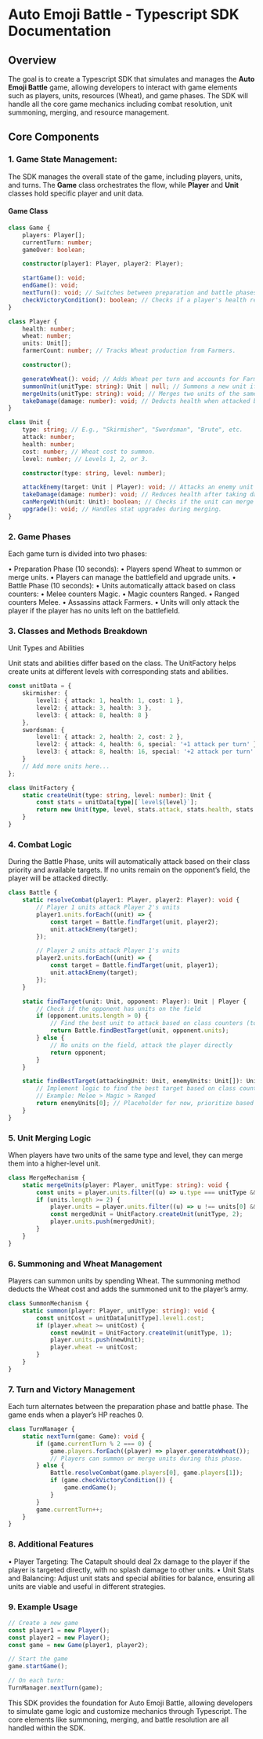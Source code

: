 # Auto Emoji Battle - Typescript SDK Documentation

## Overview

The goal is to create a Typescript SDK that simulates and manages the **Auto Emoji Battle** game, allowing developers to interact with game elements such as players, units, resources (Wheat), and game phases. The SDK will handle all the core game mechanics including combat resolution, unit summoning, merging, and resource management.

## Core Components

### 1. **Game State Management:**

The SDK manages the overall state of the game, including players, units, and turns. The **Game** class orchestrates the flow, while **Player** and **Unit** classes hold specific player and unit data.

#### **Game Class**

```typescript
class Game {
	players: Player[];
	currentTurn: number;
	gameOver: boolean;

	constructor(player1: Player, player2: Player);

	startGame(): void;
	endGame(): void;
	nextTurn(): void; // Switches between preparation and battle phases.
	checkVictoryCondition(): boolean; // Checks if a player's health reaches 0.
}
```

```typescript
class Player {
	health: number;
	wheat: number;
	units: Unit[];
	farmerCount: number; // Tracks Wheat production from Farmers.

	constructor();

	generateWheat(): void; // Adds Wheat per turn and accounts for Farmers.
	summonUnit(unitType: string): Unit | null; // Summons a new unit if Wheat cost is met.
	mergeUnits(unitType: string): void; // Merges two units of the same type to upgrade.
	takeDamage(damage: number): void; // Deducts health when attacked by units.
}
```

```typescript
class Unit {
	type: string; // E.g., "Skirmisher", "Swordsman", "Brute", etc.
	attack: number;
	health: number;
	cost: number; // Wheat cost to summon.
	level: number; // Levels 1, 2, or 3.

	constructor(type: string, level: number);

	attackEnemy(target: Unit | Player): void; // Attacks an enemy unit or player.
	takeDamage(damage: number): void; // Reduces health after taking damage.
	canMergeWith(unit: Unit): boolean; // Checks if the unit can merge with another.
	upgrade(): void; // Handles stat upgrades during merging.
}
```

### 2. Game Phases

Each game turn is divided into two phases:

• Preparation Phase (10 seconds):
• Players spend Wheat to summon or merge units.
• Players can manage the battlefield and upgrade units.
• Battle Phase (10 seconds):
• Units automatically attack based on class counters:
• Melee counters Magic.
• Magic counters Ranged.
• Ranged counters Melee.
• Assassins attack Farmers.
• Units will only attack the player if the player has no units left on the battlefield.

### 3. Classes and Methods Breakdown

Unit Types and Abilities

Unit stats and abilities differ based on the class. The UnitFactory helps create units at different levels with corresponding stats and abilities.

```typescript
const unitData = {
	skirmisher: {
		level1: { attack: 1, health: 1, cost: 1 },
		level2: { attack: 3, health: 3 },
		level3: { attack: 8, health: 8 }
	},
	swordsman: {
		level1: { attack: 2, health: 2, cost: 2 },
		level2: { attack: 4, health: 6, special: '+1 attack per turn' },
		level3: { attack: 8, health: 16, special: '+2 attack per turn' }
	}
	// Add more units here...
};

class UnitFactory {
	static createUnit(type: string, level: number): Unit {
		const stats = unitData[type][`level${level}`];
		return new Unit(type, level, stats.attack, stats.health, stats.cost);
	}
}
```

### 4. Combat Logic

During the Battle Phase, units will automatically attack based on their class priority and available targets. If no units remain on the opponent’s field, the player will be attacked directly.

```typescript
class Battle {
	static resolveCombat(player1: Player, player2: Player): void {
		// Player 1 units attack Player 2's units
		player1.units.forEach((unit) => {
			const target = Battle.findTarget(unit, player2);
			unit.attackEnemy(target);
		});

		// Player 2 units attack Player 1's units
		player2.units.forEach((unit) => {
			const target = Battle.findTarget(unit, player1);
			unit.attackEnemy(target);
		});
	}

	static findTarget(unit: Unit, opponent: Player): Unit | Player {
		// Check if the opponent has units on the field
		if (opponent.units.length > 0) {
			// Find the best unit to attack based on class counters (to be implemented)
			return Battle.findBestTarget(unit, opponent.units);
		} else {
			// No units on the field, attack the player directly
			return opponent;
		}
	}

	static findBestTarget(attackingUnit: Unit, enemyUnits: Unit[]): Unit {
		// Implement logic to find the best target based on class counters
		// Example: Melee > Magic > Ranged
		return enemyUnits[0]; // Placeholder for now, prioritize based on counters
	}
}
```

### 5. Unit Merging Logic

When players have two units of the same type and level, they can merge them into a higher-level unit.

```typescript
class MergeMechanism {
	static mergeUnits(player: Player, unitType: string): void {
		const units = player.units.filter((u) => u.type === unitType && u.level === 1);
		if (units.length >= 2) {
			player.units = player.units.filter((u) => u !== units[0] && u !== units[1]);
			const mergedUnit = UnitFactory.createUnit(unitType, 2);
			player.units.push(mergedUnit);
		}
	}
}
```

### 6. Summoning and Wheat Management

Players can summon units by spending Wheat. The summoning method deducts the Wheat cost and adds the summoned unit to the player’s army.

```typescript
class SummonMechanism {
	static summon(player: Player, unitType: string): void {
		const unitCost = unitData[unitType].level1.cost;
		if (player.wheat >= unitCost) {
			const newUnit = UnitFactory.createUnit(unitType, 1);
			player.units.push(newUnit);
			player.wheat -= unitCost;
		}
	}
}
```

### 7. Turn and Victory Management

Each turn alternates between the preparation phase and battle phase. The game ends when a player’s HP reaches 0.

```typescript
class TurnManager {
	static nextTurn(game: Game): void {
		if (game.currentTurn % 2 === 0) {
			game.players.forEach((player) => player.generateWheat());
			// Players can summon or merge units during this phase.
		} else {
			Battle.resolveCombat(game.players[0], game.players[1]);
			if (game.checkVictoryCondition()) {
				game.endGame();
			}
		}
		game.currentTurn++;
	}
}
```

### 8. Additional Features

• Player Targeting: The Catapult should deal 2x damage to the player if the player is targeted directly, with no splash damage to other units.
• Unit Stats and Balancing: Adjust unit stats and special abilities for balance, ensuring all units are viable and useful in different strategies.

### 9. Example Usage

```typescript
// Create a new game
const player1 = new Player();
const player2 = new Player();
const game = new Game(player1, player2);

// Start the game
game.startGame();

// On each turn:
TurnManager.nextTurn(game);
```

This SDK provides the foundation for Auto Emoji Battle, allowing developers to simulate game logic and customize mechanics through Typescript. The core elements like summoning, merging, and battle resolution are all handled within the SDK.
